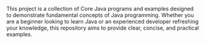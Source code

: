 This project is a collection of Core Java programs and examples designed to demonstrate fundamental concepts of Java programming. Whether you are a beginner looking to learn Java or an experienced developer refreshing your knowledge, this repository aims to provide clear, concise, and practical examples.
